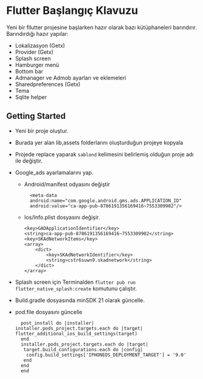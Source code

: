 # Flutter Başlangıç Klavuzu

Yeni bir fllutter projesine başlarken hazır olarak bazı kütüphaneleri barındırır. 
Barındırdığı hazır yapılar:
- Lokalizasyon (Getx)
- Provider (Getx)
- Splash screen
- Hamburger menü
- Bottom bar
- Admanager ve Admob ayarları ve eklemeleri
- Sharedpreferences (Getx)
- Tema 
- Sqlite helper

## Getting Started

- Yeni bir proje oluştur.
- Burada yer alan lib,assets folderlarını oluşturduğun projeye kopyala
- Projede replace yaparak ```sablond``` kelimesini belirlemiş olduğun proje adı ile değiştir.
- Google_ads ayarlamalarını yap.
    - Android/manifest odyasını değiştir
            
            
            <meta-data 
            android:name="com.google.android.gms.ads.APPLICATION_ID"
            android:value="ca-app-pub-8786191356169416~7553309902"/>
            
            
    - Ios/Info.plist dosyasını değişir.
        ```
        <key>GADApplicationIdentifier</key>
		<string>ca-app-pub-8786191356169416~7553309902</string>
		<key>SKAdNetworkItems</key>
		<array>
			<dict>
				<key>SKAdNetworkIdentifier</key>
				<string>cstr6suwn9.skadnetwork</string>
			</dict>
		</array>
        ```
- Splash screen için Terminalden ```flutter pub run flutter_native_splash:create``` komutunu çalıştır.
- Build.gradle dosyasında minSDK 21 olarak güncelle.

- pod.file dosyasını güncelle

		post_install do |installer|
	  installer.pods_project.targets.each do |target|
	  flutter_additional_ios_build_settings(target)
		end
		installer.pods_project.targets.each do |target|
		 target.build_configurations.each do |config|
		  config.build_settings['IPHONEOS_DEPLOYMENT_TARGET'] = '9.0'
		 end
		end
		end
